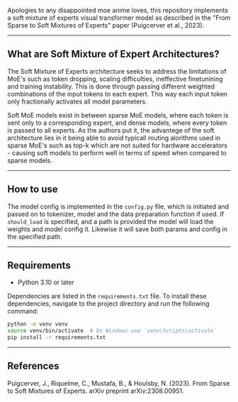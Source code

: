 Apologies to any disappointed moe anime loves, this repository implements a soft mixture of experts visual transformer model as described in the "From Sparse to Soft Mixtures of Experts" paper (Puigcerver et al., 2023).

---
## What are Soft Mixture of Expert Architectures?
The Soft Mixture of Experts architecture seeks to address the limitations of MoE's such as token dropping, scaling difficulties, ineffective finetunining and training instability. This is done through passing different weighted combinations of the input tokens to each expert. This way each input token only fractionally activates all model parameters. 

Soft MoE models exist in between sparse MoE models, where each token is sent only to a corresponding expert, and dense models, where every token is passed to all experts. As the authors put it, the advantege of the soft architecture lies in it being able to avoid typicall routing alorithms used in sparse MoE's such as top-k which are not suited for hardware accelerators - causing soft models to perform well in terms of speed when compared to sparse models.

---
## How to use
The model config is implemented in the `config.py` file, which is initiated and passed on to tokenizer, model and the data preparation function if used. If `should_load` is specified, and a path is provided the model will load the weights and model config it. Likewise it will save both params and config in the specified path.

---
## Requirements
- Python 3.10 or later

Dependencies are listed in the `requirements.txt` file. To install these dependencies, navigate to the project directory and run the following command:

```bash
python -m venv venv
source venv/bin/activate  # On Windows use `venv\Scripts\activate`
pip install -r requirements.txt
```

---
## References
Puigcerver, J., Riquelme, C., Mustafa, B., & Houlsby, N. (2023). From Sparse to Soft Mixtures of Experts. arXiv preprint arXiv:2308.00951.